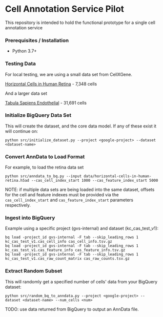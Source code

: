 # Cell Annotation Service Pilot

This repository is intended to hold the functional prototype for a single cell annotation service

### Prerequisites / Installation

 - Python 3.7+
 
### Testing Data

For local testing, we are using a small data set from CellXGene.

[Horizontal Cells in Human Retina](https://cellxgene.cziscience.com/collections/af893e86-8e9f-41f1-a474-ef05359b1fb7) - 7,348 cells

And a larger data set

[Tabula Sapiens Endothelial](https://cellxgene.cziscience.com/collections/e5f58829-1a66-40b5-a624-9046778e74f5) -  31,691 cells

### Initialize BigQuery Data Set

This will create the dataset, and the core data model.  If any of these exist it will continue on:

```
python src/initialize_dataset.py --project <google-project> --dataset <dataset-name>
```

### Convert AnnData to Load Format

For example, to load the retina data set

```
python src/anndata_to_bq.py --input data/horizontal-cells-in-human-retina.h5ad --cas_cell_index_start 1000 --cas_feature_index_start 5000
```

NOTE: if multiple data sets are being loaded into the same dataset, offsets for the cell and feature indexes must be provided via the `cas_cell_index_start` and `cas_feature_index_start` parameters respectively.

### Ingest into BigQuery

Example using a specific project (gvs-internal) and dataset (kc_cas_test_v1):

```
bq load -project_id gvs-internal -F tab --skip_leading_rows 1 kc_cas_test_v1.cas_cell_info cas_cell_info.tsv.gz
bq load -project_id gvs-internal -F tab --skip_leading_rows 1 kc_cas_test_v1.cas_feature_info cas_feature_info.tsv.gz
bq load -project_id gvs-internal -F tab --skip_leading_rows 1 kc_cas_test_v1.cas_raw_count_matrix cas_raw_counts.tsv.gz
```

### Extract Random Subset

This will randomly get a specified number of cells' data from your BigQuery dataset:

```
python src/random_bq_to_anndata.py --project <google-project> --dataset <dataset-name> --num_cells <num>
```

TODO: use data returned from BigQuery to output an AnnData file.
